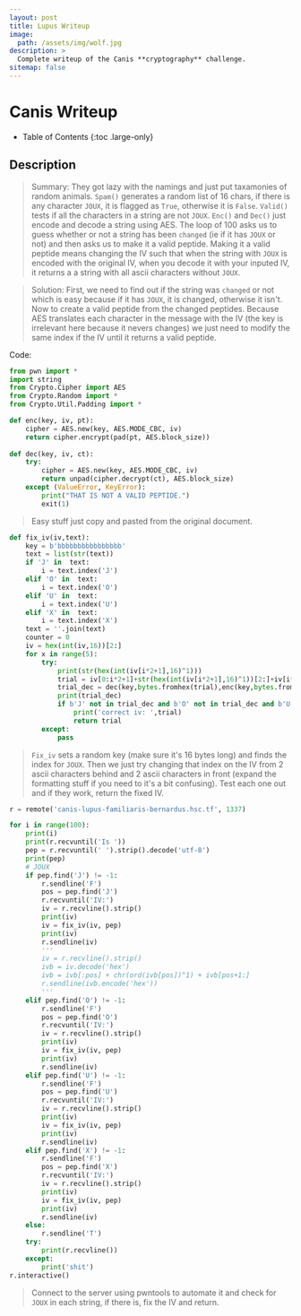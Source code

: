```yaml
---
layout: post
title: Lupus Writeup
image: 
  path: /assets/img/wolf.jpg
description: >
  Complete writeup of the Canis **cryptography** challenge.
sitemap: false
---
```


# Canis Writeup

- Table of Contents
{:toc .large-only}

## Description

> Summary: They got lazy with the namings and just put taxamonies of random animals. `Spam()` generates a random list of 16 chars, if there is any character `JOUX`, it is flagged as `True`, otherwise it is `False`. `Valid()` tests if all the characters in a string are not `JOUX`. `Enc()` and `Dec()` just encode and decode a string using AES. The loop of 100 asks us to guess whether or not a string has been `changed` (ie if it has `JOUX` or not) and then asks us to make it a valid peptide. Making it a valid peptide means changing the IV such that when the string with `JOUX` is encoded with the original IV, when you decode it with your inputed IV, it returns a a string with all ascii characters without `JOUX`.

> Solution: First, we need to find out if the string was `changed` or not which is easy because if it has `JOUX`, it is changed, otherwise it isn't. Now to create a valid peptide from the changed peptides. Because AES translates each character in the message with the IV (the key is irrelevant here because it nevers changes) we just need to modify the same index if the IV until it returns a valid peptide.

Code:
```python
from pwn import *
import string
from Crypto.Cipher import AES
from Crypto.Random import *
from Crypto.Util.Padding import *

def enc(key, iv, pt):
    cipher = AES.new(key, AES.MODE_CBC, iv)
    return cipher.encrypt(pad(pt, AES.block_size))
    
def dec(key, iv, ct):
    try:
        cipher = AES.new(key, AES.MODE_CBC, iv)
        return unpad(cipher.decrypt(ct), AES.block_size)
    except (ValueError, KeyError):
        print("THAT IS NOT A VALID PEPTIDE.")
        exit(1)
```

> Easy stuff just copy and pasted from the original document.

```python
def fix_iv(iv,text):
    key = b'bbbbbbbbbbbbbbbb'
    text = list(str(text))
    if 'J' in  text:
        i = text.index('J')
    elif 'O' in  text:
        i = text.index('O')
    elif 'U' in  text:
        i = text.index('U')
    elif 'X' in  text:
        i = text.index('X')
    text = ''.join(text)
    counter = 0
    iv = hex(int(iv,16))[2:]
    for x in range(5):
        try:
            print(str(hex(int(iv[i*2+1],16)^1)))
            trial = iv[0:i*2+1]+str(hex(int(iv[i*2+1],16)^1))[2:]+iv[i*2+2:]
            trial_dec = dec(key,bytes.fromhex(trial),enc(key,bytes.fromhex(iv), bytes(text,'ascii')))
            print(trial_dec)
            if b'J' not in trial_dec and b'O' not in trial_dec and b'U' not in trial_dec and b'X' not in trial_dec:
                print('correct iv: ',trial)
                return trial
        except:
            pass
```
> `Fix_iv` sets a random key (make sure it's 16 bytes long) and finds the index for `JOUX`. Then we just try changing that index on the IV from 2 ascii characters behind and 2 ascii characters in front (expand the formatting stuff if you need to it's a bit confusing). Test each one out and if they work, return the fixed IV.

```python
r = remote('canis-lupus-familiaris-bernardus.hsc.tf', 1337)

for i in range(100):
    print(i)
    print(r.recvuntil('Is '))
    pep = r.recvuntil(' ').strip().decode('utf-8')
    print(pep)
    # JOUX
    if pep.find('J') != -1:
        r.sendline('F')
        pos = pep.find('J')
        r.recvuntil('IV:')
        iv = r.recvline().strip()
        print(iv)
        iv = fix_iv(iv, pep)
        print(iv)
        r.sendline(iv)
        '''
        iv = r.recvline().strip()
        ivb = iv.decode('hex')
        ivb = ivb[:pos] + chr(ord(ivb[pos])^1) + ivb[pos+1:]
        r.sendline(ivb.encode('hex'))
        '''
    elif pep.find('O') != -1:
        r.sendline('F')
        pos = pep.find('O')
        r.recvuntil('IV:')
        iv = r.recvline().strip()
        print(iv)
        iv = fix_iv(iv, pep)
        print(iv)
        r.sendline(iv)
    elif pep.find('U') != -1:
        r.sendline('F')
        pos = pep.find('U')
        r.recvuntil('IV:')
        iv = r.recvline().strip()
        print(iv)
        iv = fix_iv(iv, pep)
        print(iv)
        r.sendline(iv)
    elif pep.find('X') != -1:
        r.sendline('F')
        pos = pep.find('X')
        r.recvuntil('IV:')
        iv = r.recvline().strip()
        print(iv)
        iv = fix_iv(iv, pep)
        print(iv)
        r.sendline(iv)
    else:
        r.sendline('T')
    try:
        print(r.recvline())
    except:
        print('shit')
r.interactive()
```
> Connect to the server using pwntools to automate it and check for `JOUX` in each string, if there is, fix the IV and return.